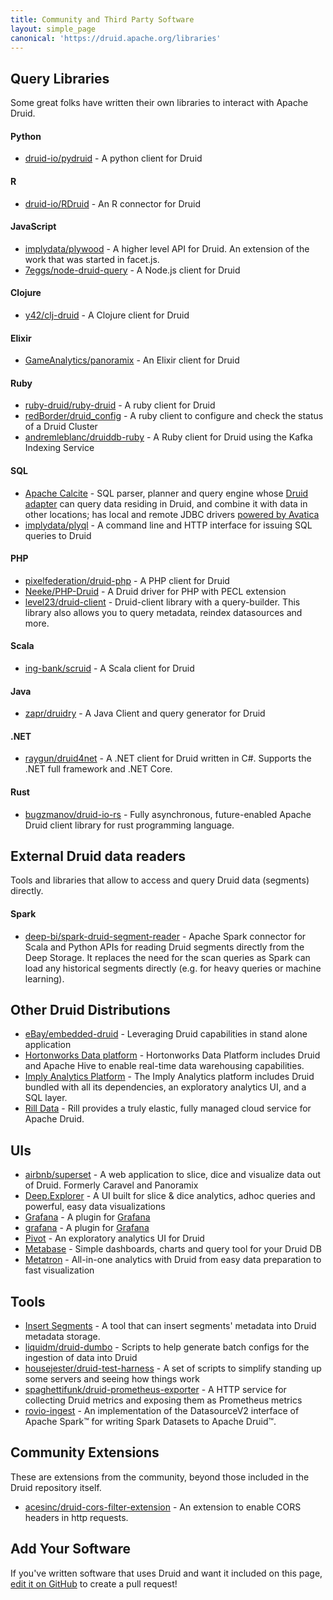 ```yaml
---
title: Community and Third Party Software
layout: simple_page
canonical: 'https://druid.apache.org/libraries'
---
```


Query Libraries
---------------

Some great folks have written their own libraries to interact with Apache Druid.

#### Python

* [druid-io/pydruid](https://github.com/druid-io/pydruid) - A python client for Druid

#### R

* [druid-io/RDruid](https://github.com/druid-io/RDruid) - An R connector for Druid

#### JavaScript

* [implydata/plywood](https://github.com/implydata/plywood) - A higher level API for Druid. An extension of the work that was started in facet.js.
* [7eggs/node-druid-query](https://github.com/7eggs/node-druid-query) - A Node.js client for Druid

#### Clojure

* [y42/clj-druid](https://github.com/y42/clj-druid) - A Clojure client for Druid

#### Elixir

* [GameAnalytics/panoramix](https://github.com/GameAnalytics/panoramix) - An Elixir client for Druid

#### Ruby

* [ruby-druid/ruby-druid](https://github.com/ruby-druid/ruby-druid) - A ruby client for Druid
* [redBorder/druid_config](https://github.com/redBorder/druid_config) - A ruby client to configure and check the status of a Druid Cluster
* [andremleblanc/druiddb-ruby](https://github.com/andremleblanc/druiddb-ruby) - A Ruby client for Druid using the Kafka Indexing Service

#### SQL

* [Apache Calcite](http://calcite.apache.org/) - SQL parser, planner and query engine whose [Druid adapter](http://calcite.apache.org/docs/druid_adapter.html) can query data residing in Druid, and combine it with data in other locations; has local and remote JDBC drivers [powered by Avatica](http://calcite.apache.org/avatica/)
* [implydata/plyql](https://github.com/implydata/plyql) - A command line and HTTP interface for issuing SQL queries to Druid

#### PHP

* [pixelfederation/druid-php](https://github.com/pixelfederation/druid-php) - A PHP client for Druid
* [Neeke/PHP-Druid](https://github.com/Neeke/PHP-Druid) - A Druid driver for PHP with PECL extension
* [level23/druid-client](https://github.com/level23/druid-client) - Druid-client library with a query-builder. This library also allows you to query metadata, reindex datasources and more. 

#### Scala

* [ing-bank/scruid](https://github.com/ing-bank/scruid) - A Scala client for Druid

#### Java

* [zapr/druidry](https://github.com/zapr-oss/druidry) - A Java Client and query generator for Druid

#### .NET

* [raygun/druid4net](https://github.com/MindscapeHQ/druid4net) - A .NET client for Druid written in C#. Supports the .NET full framework and .NET Core.

#### Rust

* [bugzmanov/druid-io-rs](https://github.com/bugzmanov/druid-io-rs) - Fully asynchronous, future-enabled Apache Druid client library for rust programming language.

External Druid data readers
---------------------------
Tools and libraries that allow to access and query Druid data (segments) directly.

#### Spark

* [deep-bi/spark-druid-segment-reader](https://github.com/deep-bi/spark-druid-segment-reader) - Apache Spark connector for Scala and Python APIs for reading Druid segments directly from the Deep Storage. It replaces the need for the scan queries as Spark can load any historical segments directly (e.g. for heavy queries or machine learning). 

Other Druid Distributions
-------------------------
* [eBay/embedded-druid](https://github.com/eBay/embedded-druid) - Leveraging Druid capabilities in stand alone application
* [Hortonworks Data platform](https://www.cloudera.com/products/hdp.html) - Hortonworks Data Platform includes Druid and Apache Hive to enable real-time data warehousing capabilities.   
* [Imply Analytics Platform](http://imply.io/download) - The Imply Analytics platform includes Druid bundled with all its dependencies, an exploratory analytics UI, and a SQL layer.
* [Rill Data](https://www.rilldata.com/) - Rill provides a truly elastic, fully managed cloud service for Apache Druid.

UIs
---

* [airbnb/superset](https://github.com/airbnb/superset) - A web application to slice, dice and visualize data out of Druid. Formerly Caravel and Panoramix
* [Deep.Explorer](https://www.deep.bi/solutions/apache-druid) - A UI built for slice & dice analytics, adhoc queries and powerful, easy data visualizations
* [Grafana](https://github.com/societe-generale/druidplugin) - A plugin for [Grafana](http://grafana.org/)
* [grafana](https://github.com/Quantiply/grafana-plugins/tree/master/features/druid) - A plugin for [Grafana](http://grafana.org/)
* [Pivot](https://github.com/implydata/pivot) - An exploratory analytics UI for Druid
* [Metabase](https://github.com/metabase/metabase) - Simple dashboards, charts and query tool for your Druid DB
* [Metatron](https://github.com/metatron-app/metatron-discovery) - All-in-one analytics with Druid from easy data preparation to fast visualization

Tools
-----

* [Insert Segments](/docs/latest/operations/insert-segment-to-db.html) - A tool that can insert segments' metadata into Druid metadata storage.
* [liquidm/druid-dumbo](https://github.com/liquidm/druid-dumbo) - Scripts to help generate batch configs for the ingestion of data into Druid
* [housejester/druid-test-harness](https://github.com/housejester/druid-test-harness) - A set of scripts to simplify standing up some servers and seeing how things work
* [spaghettifunk/druid-prometheus-exporter](https://github.com/spaghettifunk/druid-prometheus-exporter) - A HTTP service for collecting Druid metrics and exposing them as Prometheus metrics
* [rovio-ingest](https://github.com/rovio/rovio-ingest) - An implementation of the DatasourceV2 interface of Apache Spark™ for writing Spark Datasets to Apache Druid™.

Community Extensions
--------------------

These are extensions from the community, beyond those included in the Druid repository itself.

* [acesinc/druid-cors-filter-extension](https://github.com/acesinc/druid-cors-filter-extension) - An extension to enable CORS headers in http requests.

Add Your Software
-----------------

If you've written software that uses Druid and want it included on this page,
[edit it on GitHub](https://github.com/apache/druid-website-src/blob/master/libraries.md) to create a pull request!
